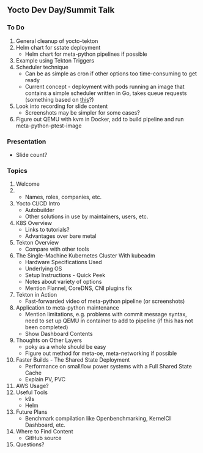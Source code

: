## Yocto Dev Day/Summit Talk

### To Do

1. General cleanup of yocto-tekton
2. Helm chart for sstate deployment
   - Helm chart for meta-python pipelines if possible
3. Example using Tekton Triggers
4. Scheduler technique
   - Can be as simple as cron if other options too time-consuming to get
     ready
   - Current concept - deployment with pods running an image that
     contains a simple scheduler written in Go, takes queue requests
     (something based on [this](https://cloud.google.com/appengine/docs/standard/go111/taskqueue/push/example)?)
5. Look into recording for slide content
   - Screenshots may be simpler for some cases?
6. Figure out QEMU with kvm in Docker, add to build pipeline and run meta-python-ptest-image

### Presentation

- Slide count?

### Topics

1. Welcome
2. - Names, roles, companies, etc.
3. Yocto CI/CD Intro
   - Autobuilder
   - Other solutions in use by maintainers, users, etc.
4. K8S Overview
   - Links to tutorials?
   - Advantages over bare metal
5. Tekton Overview
   - Compare with other tools
6. The Single-Machine Kubernetes Cluster With kubeadm
   - Hardware Specifications Used
   - Underlying OS
   - Setup Instructions - Quick Peek
   - Notes about variety of options
   - Mention Flannel, CoreDNS, CNI plugins fix
7. Tekton in Action
   - Fast-forwarded video of meta-python pipeline (or screenshots)
8. Application to meta-python maintenance
    - Mention limitations, e.g. problems with commit message syntax,
      need to set up QEMU in container to add to pipeline (if this has
      not been completed)
    - Show Dashboard Contents
9. Thoughts on Other Layers
    - poky as a whole should be easy
    - Figure out method for meta-oe, meta-networking if possible
10. Faster Builds - The Shared State Deployment
    - Performance on small/low power systems with a Full Shared State
      Cache
    - Explain PV, PVC
11. AWS Usage?
12. Useful Tools
    - k9s
    - Helm
13. Future Plans
    - Benchmark compilation like Openbenchmarking, KernelCI Dashboard, etc.
14. Where to Find Content
    - GitHub source
15. Questions?

